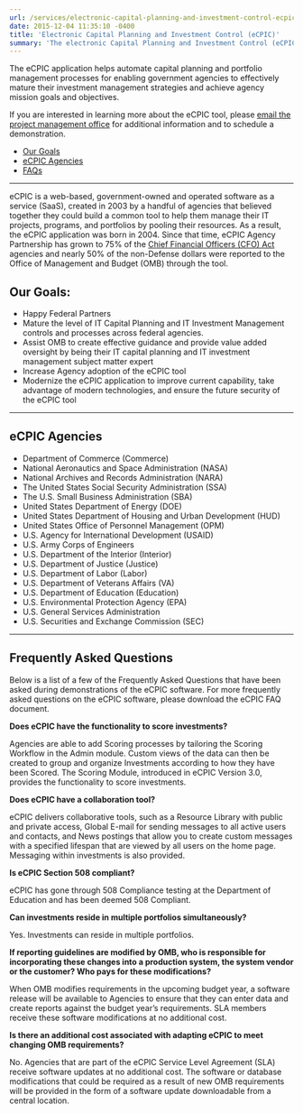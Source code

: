 ```yaml
---
url: /services/electronic-capital-planning-and-investment-control-ecpic/
date: 2015-12-04 11:35:10 -0400
title: 'Electronic Capital Planning and Investment Control (eCPIC)'
summary: 'The electronic Capital Planning and Investment Control (eCPIC) application helps automate capital planning and portfolio management processes for enabling government agencies to effectively mature their investment management strategies and achieve agency mission goals and objectives.'
---
```


<div class="deck"><p>The eCPIC application helps automate capital planning and portfolio management processes for enabling government agencies to effectively mature their investment management strategies and achieve agency mission goals and objectives.</p></div>

If you are interested in learning more about the eCPIC tool, please [email the project management office](mailto:ecpic.pmo@gsa.gov) for additional information and to schedule a demonstration.

- [Our Goals](#our-goals)
- [eCPIC Agencies](#ecpic-agencies)
- [FAQs](#frequently-asked-questions)

---

eCPIC is a web-based, government-owned and operated software as a service (SaaS), created in 2003 by a handful of  agencies that believed together they could build a common tool to help them manage their IT projects, programs, and portfolios by pooling their resources. As a result, the eCPIC application was born in 2004. Since that time, eCPIC Agency Partnership has grown to 75% of the [Chief Financial Officers (CFO) Act](https://www.congress.gov/bill/101st-congress/house-bill/5687) agencies and nearly 50% of the non-Defense dollars were reported to the Office of Management and Budget (OMB) through the tool.

## Our Goals:

  * Happy Federal Partners
  * Mature the level of IT Capital Planning and IT Investment Management controls and processes across federal agencies.
  * Assist OMB to create effective guidance and provide value added oversight by being their IT capital planning and IT investment management subject matter expert
  * Increase Agency adoption of the eCPIC tool
  * Modernize the eCPIC application to improve current capability, take advantage of modern technologies, and ensure the future security of the eCPIC tool

---

## eCPIC Agencies

- Department of Commerce (Commerce)
- National Aeronautics and Space Administration (NASA)
- National Archives and Records Administration (NARA)
- The United States Social Security Administration (SSA)
- The U.S. Small Business Administration (SBA)
- United States Department of Energy (DOE)
- United States Department of Housing and Urban Development (HUD)
- United States Office of Personnel Management (OPM)
- U.S. Agency for International Development (USAID)
- U.S. Army Corps of Engineers
- U.S. Department of the Interior (Interior)
- U.S. Department of Justice (Justice)
- U.S. Department of Labor (Labor)
- U.S. Department of Veterans Affairs (VA)
- U.S. Department of Education (Education)
- U.S. Environmental Protection Agency (EPA)
- U.S. General Services Administration
- U.S. Securities and Exchange Commission (SEC)


---

## Frequently Asked Questions

Below is a list of a few of the Frequently Asked Questions that have been asked during demonstrations of the eCPIC software. For more frequently asked questions on the eCPIC software, please download the eCPIC FAQ document.

**Does eCPIC have the functionality to score investments?**

Agencies are able to add Scoring processes by tailoring the Scoring Workflow in the Admin module. Custom views of the data can then be created to group and organize Investments according to how they have been Scored. The Scoring Module, introduced in eCPIC Version 3.0, provides the functionality to score investments.

**Does eCPIC have a collaboration tool?**

eCPIC delivers collaborative tools, such as a Resource Library with public and private access, Global E-mail for sending messages to all active users and contacts, and News postings that allow you to create custom messages with a specified lifespan that are viewed by all users on the home page. Messaging within investments is also provided.

**Is eCPIC Section 508 compliant?**

eCPIC has gone through 508 Compliance testing at the Department of Education and has been deemed 508 Compliant.

**Can investments reside in multiple portfolios simultaneously?**

Yes. Investments can reside in multiple portfolios.

**If reporting guidelines are modified by OMB, who is responsible for incorporating these changes into a production system, the system vendor or the customer? Who pays for these modifications?**

When OMB modifies requirements in the upcoming budget year, a software release will be available to Agencies to ensure that they can enter data and create reports against the budget year’s requirements. SLA members receive these software modifications at no additional cost.

**Is there an additional cost associated with adapting eCPIC to meet changing OMB requirements?**

No. Agencies that are part of the eCPIC Service Level Agreement (SLA) receive software updates at no additional cost. The software or database modifications that could be required as a result of new OMB requirements will be provided in the form of a software update downloadable from a central location.
